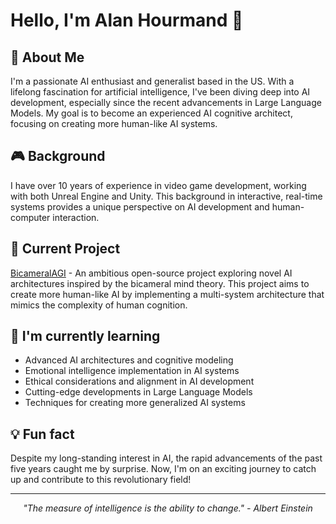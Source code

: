 # Hello, I'm Alan Hourmand 👋

## 🚀 About Me
I'm a passionate AI enthusiast and generalist based in the US. With a lifelong fascination for artificial intelligence, I've been diving deep into AI development, especially since the recent advancements in Large Language Models. My goal is to become an experienced AI cognitive architect, focusing on creating more human-like AI systems.

## 🎮 Background
I have over 10 years of experience in video game development, working with both Unreal Engine and Unity. This background in interactive, real-time systems provides a unique perspective on AI development and human-computer interaction.

## 🔭 Current Project
[BicameralAGI](https://github.com/alanh90/BicameralAGI) - An ambitious open-source project exploring novel AI architectures inspired by the bicameral mind theory. This project aims to create more human-like AI by implementing a multi-system architecture that mimics the complexity of human cognition.

## 🌱 I'm currently learning
- Advanced AI architectures and cognitive modeling
- Emotional intelligence implementation in AI systems
- Ethical considerations and alignment in AI development
- Cutting-edge developments in Large Language Models
- Techniques for creating more generalized AI systems

## 💡 Fun fact
Despite my long-standing interest in AI, the rapid advancements of the past five years caught me by surprise. Now, I'm on an exciting journey to catch up and contribute to this revolutionary field!

---

<p align="center">
  <i>"The measure of intelligence is the ability to change." - Albert Einstein</i>
</p>

